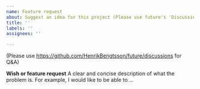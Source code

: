 ```yaml
---
name: Feature request
about: Suggest an idea for this project (Please use future's 'Discussions' for Q&A)
title: ''
labels: ''
assignees: ''

---
```

(Please use <https://github.com/HenrikBengtsson/future/discussions> for Q&A)

**Wish or feature request**
A clear and concise description of what the problem is. For example, I would like to be able to ...
